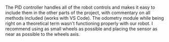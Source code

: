 The PID controller handles all of the robot controls and makes it easy to include them in the other parts of the project, with commentary on all methods included (works with VS Code).
The odometry module while being right on a theoretical term wasn't functioning properly with our robot. I recommend using as small wheels as possible and placing the sensor as near as possible to the wheels axis.
